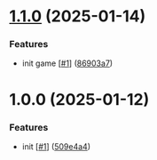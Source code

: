 # [1.1.0](https://github.com/d3p1/zig-zag/compare/v1.0.0...v1.1.0) (2025-01-14)


### Features

* init game [[#1](https://github.com/d3p1/zig-zag/issues/1)] ([86903a7](https://github.com/d3p1/zig-zag/commit/86903a7564279e28a3a00a7b1971dc832df0d4a5))

# 1.0.0 (2025-01-12)


### Features

* init [[#1](https://github.com/d3p1/zig-zag/issues/1)] ([509e4a4](https://github.com/d3p1/zig-zag/commit/509e4a48bd024129ec48ce5926d6ac0a14812d55))
